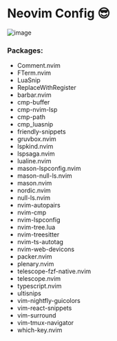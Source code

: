 # Neovim Config 😎
![image](https://github.com/rossw01/nvim-config/assets/56947241/34ad7c9b-69e6-4f73-a6ac-e3fc81ed6f97)

### Packages:

- Comment.nvim
- FTerm.nvim
- LuaSnip
- ReplaceWithRegister
- barbar.nvim
- cmp-buffer
- cmp-nvim-lsp
- cmp-path
- cmp_luasnip
- friendly-snippets
- gruvbox.nvim
- lspkind.nvim
- lspsaga.nvim
- lualine.nvim
- mason-lspconfig.nvim
- mason-null-ls.nvim
- mason.nvim
- nordic.nvim
- null-ls.nvim
- nvim-autopairs
- nvim-cmp
- nvim-lspconfig
- nvim-tree.lua
- nvim-treesitter
- nvim-ts-autotag
- nvim-web-devicons
- packer.nvim
- plenary.nvim
- telescope-fzf-native.nvim
- telescope.nvim
- typescript.nvim
- ultisnips
- vim-nightfly-guicolors
- vim-react-snippets
- vim-surround
- vim-tmux-navigator
- which-key.nvim
